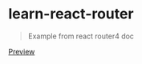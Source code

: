 # learn-react-router

> Example from react router4 doc

[Preview](http://ldqblog.me/learn-react-router/build/)
